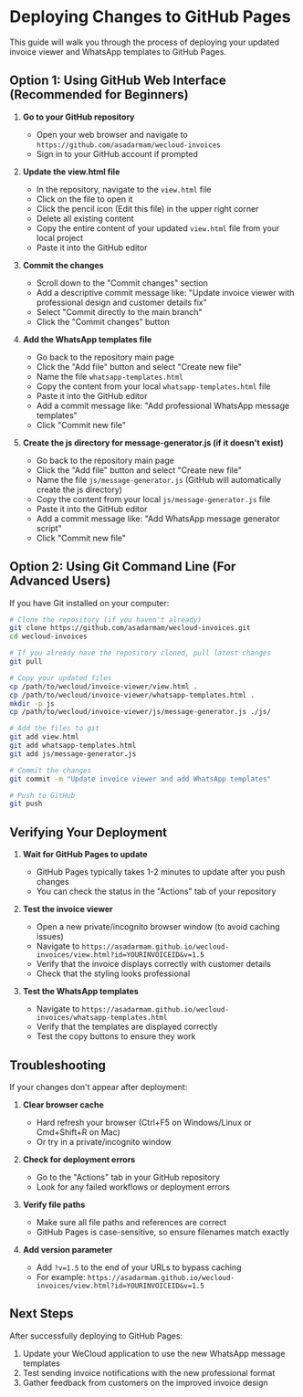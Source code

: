 # Deploying Changes to GitHub Pages

This guide will walk you through the process of deploying your updated invoice viewer and WhatsApp templates to GitHub Pages.

## Option 1: Using GitHub Web Interface (Recommended for Beginners)

1. **Go to your GitHub repository**
   - Open your web browser and navigate to `https://github.com/asadarmam/wecloud-invoices`
   - Sign in to your GitHub account if prompted

2. **Update the view.html file**
   - In the repository, navigate to the `view.html` file
   - Click on the file to open it
   - Click the pencil icon (Edit this file) in the upper right corner
   - Delete all existing content
   - Copy the entire content of your updated `view.html` file from your local project
   - Paste it into the GitHub editor

3. **Commit the changes**
   - Scroll down to the "Commit changes" section
   - Add a descriptive commit message like: "Update invoice viewer with professional design and customer details fix"
   - Select "Commit directly to the main branch"
   - Click the "Commit changes" button

4. **Add the WhatsApp templates file**
   - Go back to the repository main page
   - Click the "Add file" button and select "Create new file"
   - Name the file `whatsapp-templates.html`
   - Copy the content from your local `whatsapp-templates.html` file
   - Paste it into the GitHub editor
   - Add a commit message like: "Add professional WhatsApp message templates"
   - Click "Commit new file"

5. **Create the js directory for message-generator.js (if it doesn't exist)**
   - Go back to the repository main page
   - Click the "Add file" button and select "Create new file"
   - Name the file `js/message-generator.js` (GitHub will automatically create the js directory)
   - Copy the content from your local `js/message-generator.js` file
   - Paste it into the GitHub editor
   - Add a commit message like: "Add WhatsApp message generator script"
   - Click "Commit new file"

## Option 2: Using Git Command Line (For Advanced Users)

If you have Git installed on your computer:

```bash
# Clone the repository (if you haven't already)
git clone https://github.com/asadarmam/wecloud-invoices.git
cd wecloud-invoices

# If you already have the repository cloned, pull latest changes
git pull

# Copy your updated files
cp /path/to/wecloud/invoice-viewer/view.html .
cp /path/to/wecloud/invoice-viewer/whatsapp-templates.html .
mkdir -p js
cp /path/to/wecloud/invoice-viewer/js/message-generator.js ./js/

# Add the files to git
git add view.html
git add whatsapp-templates.html
git add js/message-generator.js

# Commit the changes
git commit -m "Update invoice viewer and add WhatsApp templates"

# Push to GitHub
git push
```

## Verifying Your Deployment

1. **Wait for GitHub Pages to update**
   - GitHub Pages typically takes 1-2 minutes to update after you push changes
   - You can check the status in the "Actions" tab of your repository

2. **Test the invoice viewer**
   - Open a new private/incognito browser window (to avoid caching issues)
   - Navigate to `https://asadarmam.github.io/wecloud-invoices/view.html?id=YOURINVOICEID&v=1.5`
   - Verify that the invoice displays correctly with customer details
   - Check that the styling looks professional

3. **Test the WhatsApp templates**
   - Navigate to `https://asadarmam.github.io/wecloud-invoices/whatsapp-templates.html`
   - Verify that the templates are displayed correctly
   - Test the copy buttons to ensure they work

## Troubleshooting

If your changes don't appear after deployment:

1. **Clear browser cache**
   - Hard refresh your browser (Ctrl+F5 on Windows/Linux or Cmd+Shift+R on Mac)
   - Or try in a private/incognito window

2. **Check for deployment errors**
   - Go to the "Actions" tab in your GitHub repository
   - Look for any failed workflows or deployment errors

3. **Verify file paths**
   - Make sure all file paths and references are correct
   - GitHub Pages is case-sensitive, so ensure filenames match exactly

4. **Add version parameter**
   - Add `?v=1.5` to the end of your URLs to bypass caching
   - For example: `https://asadarmam.github.io/wecloud-invoices/view.html?id=YOURINVOICEID&v=1.5`

## Next Steps

After successfully deploying to GitHub Pages:

1. Update your WeCloud application to use the new WhatsApp message templates
2. Test sending invoice notifications with the new professional format
3. Gather feedback from customers on the improved invoice design 